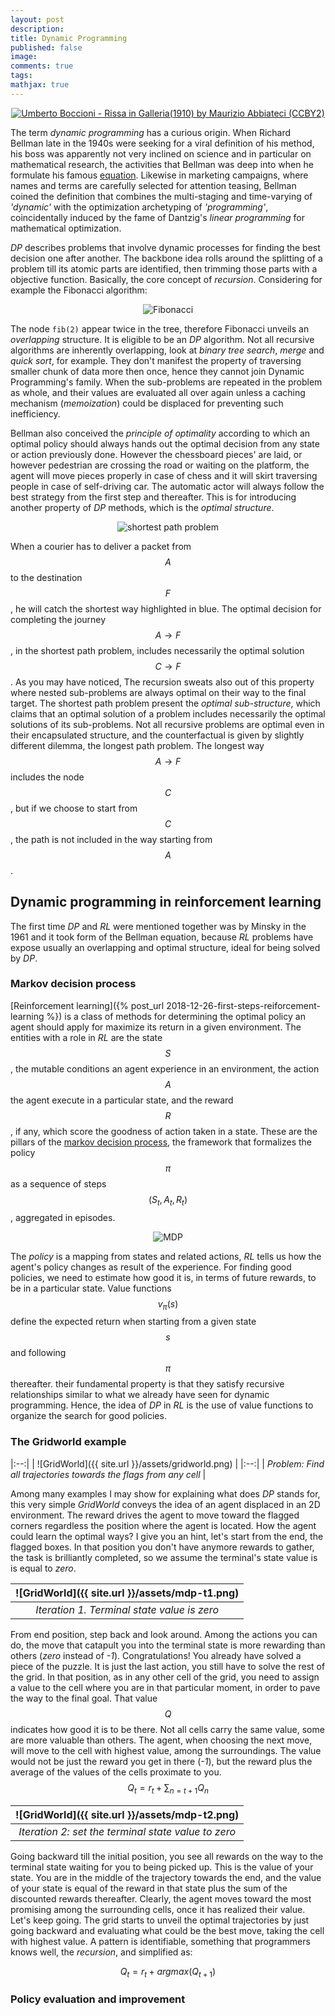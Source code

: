 ```yaml
---
layout: post
description:
title: Dynamic Programming
published: false
image:
comments: true
tags:
mathjax: true
---
```

<center><a href="https://www.flickr.com/photos/abbiateci64/32615368572"><img title="Umberto Boccioni - Rissa in Galleria(1910) by Maurizio Abbiateci (CCBY2)" src="{{ site.url }}/assets/rissa-galleria.jpg"/></a></center>

The term _dynamic programming_ has a curious origin.
When Richard Bellman late in the 1940s were seeking for a viral definition of his method, his boss was apparently not very inclined on science and in particular on mathematical research, the activities that Bellman was deep into when he formulate his famous [equation](https://en.wikipedia.org/wiki/Bellman_equation).
Likewise in marketing campaigns, where names and terms are carefully selected for attention teasing, Bellman coined the definition that combines the multi-staging and time-varying of _'dynamic'_ with the optimization archetyping of _'programming'_, coincidentally induced by the fame of Dantzig's _linear programming_ for mathematical optimization.

_DP_ describes problems that involve dynamic processes for finding the best decision one after another. The backbone idea rolls around the splitting of a problem till its atomic parts are identified, then trimming those parts with a objective function. Basically, the core concept of _recursion_. Considering for example the Fibonacci algorithm:

<center><img title="Fibonacci" src="{{ site.url }}/assets/fib-tree.png"/></center>

The node `fib(2)` appear twice in the tree, therefore Fibonacci unveils an _overlapping_ structure. It is eligible to be an _DP_ algorithm. Not all recursive algorithms are inherently overlapping, look at _binary tree search_, _merge_ and _quick sort_, for example. They don't manifest the property of traversing smaller chunk of data more then once, hence they cannot join Dynamic Programming's family. When the sub-problems are repeated in the problem as whole, and their values are evaluated all over again unless a caching mechanism (_memoization_) could be displaced for preventing such inefficiency.

Bellman also conceived the _principle of optimality_ according to which an optimal policy should always hands out the optimal decision from any state or action previously done. However the chessboard pieces' are laid, or however pedestrian are crossing the road or waiting on the platform, the agent will move pieces properly in case of chess and it will skirt traversing people in case of self-driving car. The automatic actor will always follow the best strategy from the first step and thereafter.
This is for introducing another property of _DP_ methods, which is the _optimal structure_.

<center><img title="shortest path problem" src="{{ site.url }}/assets/shortest-path.png"/></center>

When a courier has to deliver a packet from $$A$$ to the destination $$F$$, he will catch the shortest way highlighted in blue. The optimal decision for completing the journey $$A \rightarrow F$$, in the shortest path problem, includes necessarily the optimal solution $$C \rightarrow F$$. As you may have noticed, The recursion sweats also out of this property where nested sub-problems are always optimal on their way to the final target. The shortest path problem present the _optimal sub-structure_, which claims that an optimal solution of a problem includes necessarily the optimal solutions of its sub-problems. Not all recursive problems are optimal even in their encapsulated structure, and the counterfactual is given by slightly different dilemma, the longest path problem. The longest way $$A \rightarrow F$$ includes the node $$C$$, but if we choose to start from $$C$$, the path is not included in the way starting from $$A$$.

## Dynamic programming in reinforcement learning
The first time _DP_ and _RL_ were mentioned together was by Minsky in the 1961 and it took form of the Bellman equation, because _RL_ problems have expose usually an overlapping and optimal structure, ideal for being solved by _DP_.
### Markov decision process
[Reinforcement learning]({% post_url 2018-12-26-first-steps-reiforcement-learning %}) is a class of methods for determining the optimal policy an agent should apply for maximize its return in a given environment. The entities with a role in _RL_ are the state $$S$$, the mutable conditions an agent experience in an environment, the action $$A$$ the agent execute in a particular state, and the reward $$R$$, if any, which score the goodness of action taken in a state. These are the pillars of the [markov decision process](https://en.wikipedia.org/wiki/Markov_decision_process), the framework that formalizes the policy $$π$$ as a sequence of steps $$(S_t, A_t, R_t)$$, aggregated in episodes.

<center><img title="MDP" src="{{ site.url }}/assets/mdp-states.png"/></center>

The _policy_ is a mapping from states and related actions, _RL_ tells us how the agent's policy changes as result of the experience.
For finding good policies, we need to estimate how good it is, in terms of future rewards, to be in a particular state.  Value functions $$v_\pi(s)$$ define the expected return when starting from a given state $$s$$ and following $$\pi$$ thereafter. their fundamental property is that they satisfy recursive relationships similar to what we already have seen for dynamic programming. Hence, the idea of _DP_ in _RL_ is the use of value functions to organize the search for good policies.

### The Gridworld example

|:--:|
| ![GridWorld]({{ site.url }}/assets/gridworld.png) |
|:--:|
| *Problem: Find all trajectories towards the flags from any cell* |

Among many examples I may show for explaining what does _DP_ stands for, this very simple _GridWorld_ conveys the idea of an agent displaced in an 2D environment. The reward drives the agent to move toward the flagged corners regardless the position where the agent is located.
How the agent could learn the optimal ways? I give you an hint, let's start from the end, the flagged boxes.
In that position you don't have anymore rewards to gather, the task is brilliantly completed, so we assume the terminal's state value is is equal to _zero_.

| ![GridWorld]({{ site.url }}/assets/mdp-t1.png) |
|:--:|
| *Iteration 1. Terminal state value is zero* |

From end position, step back and look around. Among the actions you can do, the move that catapult you into the terminal state is more rewarding than others (_zero_ instead of _-1_).
Congratulations! You already have solved a piece of the puzzle. It is just the last action, you still have to solve the rest of the grid. In that position, as in any other cell of the grid, you need to assign a value to the cell where you are in that particular moment, in order to pave the way to the final goal. That value $$Q$$ indicates how good it is to be there. Not all cells carry the same value, some are more valuable than others. The agent, when choosing the next move, will move to the cell with highest value, among the surroundings. The value would not be just the reward you get in there (_-1_), but the reward plus the average of the values of the cells proximate to you.
$$ Q_t = r_t + \sum_{n=t+1}{Q_n} $$

| ![GridWorld]({{ site.url }}/assets/mdp-t2.png) |
|:--:|
| *Iteration 2: set the terminal state value to _zero_* |

Going backward till the initial position, you see all rewards on the way to the terminal state waiting for you to being picked up. This is the value of your state.
You are in the middle of the trajectory towards the end, and the value of your state is equal of the reward in that state plus the sum of the discounted rewards thereafter.
Clearly, the agent moves toward the most promising among the surrounding cells, once it has realized their value.  Let's keep going.
The grid starts to unveil the optimal trajectories by just going backward and evaluating what could be the best move, taking the cell with highest value.
A pattern is identifiable, something that programmers knows well, the _recursion_, and simplified as:

$$Q_t=r_t+argmax(Q_{t+1})  $$

### Policy evaluation and improvement

